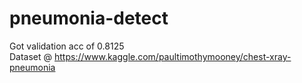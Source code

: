 # pneumonia-detect
Got validation acc of 0.8125  
Dataset @ https://www.kaggle.com/paultimothymooney/chest-xray-pneumonia
